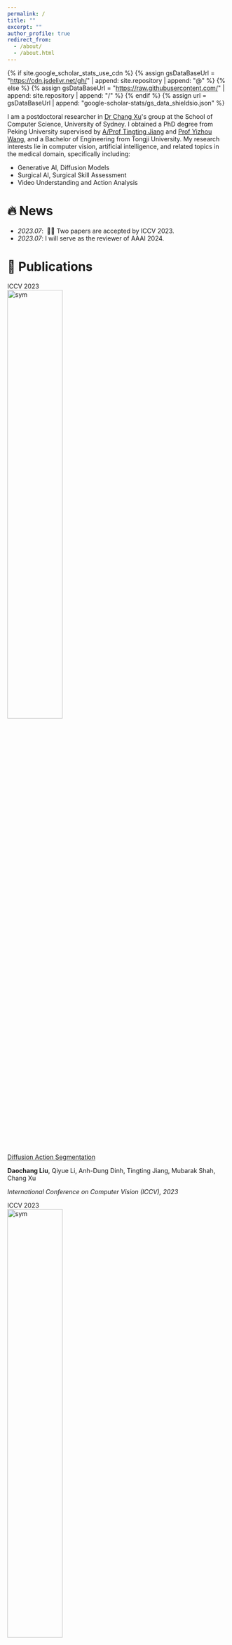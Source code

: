 ```yaml
---
permalink: /
title: ""
excerpt: ""
author_profile: true
redirect_from: 
  - /about/
  - /about.html
---
```


{% if site.google_scholar_stats_use_cdn %}
{% assign gsDataBaseUrl = "https://cdn.jsdelivr.net/gh/" | append: site.repository | append: "@" %}
{% else %}
{% assign gsDataBaseUrl = "https://raw.githubusercontent.com/" | append: site.repository | append: "/" %}
{% endif %}
{% assign url = gsDataBaseUrl | append: "google-scholar-stats/gs_data_shieldsio.json" %}

<span class='anchor' id='about-me'></span>

I am a postdoctoral researcher in [Dr Chang Xu](http://changxu.xyz/)'s group at the School of Computer Science, University of Sydney.
I obtained a PhD degree from Peking University supervised by [A/Prof Tingting Jiang](http://www.vie.group/ttj) and [Prof Yizhou Wang](https://cfcs.pku.edu.cn/english/people/faculty/yizhouwang/index.htm), and a Bachelor of Engineering from Tongji University. 
My research interests lie in computer vision, artificial intelligence, and related topics in the medical domain, specifically including:
- Generative AI, Diffusion Models
- Surgical AI, Surgical Skill Assessment
- Video Understanding and Action Analysis

<!-- My research interest includes neural machine translation and computer vision. I have published more than 100 papers at the top international AI conferences with total <a href='https://scholar.google.com/citations?user=DhtAFkwAAAAJ'>google scholar citations <strong><span id='total_cit'>260000+</span></strong></a> (You can also use google scholar badge <a href='https://scholar.google.com/citations?user=DhtAFkwAAAAJ'><img src="https://img.shields.io/endpoint?url={{ url | url_encode }}&logo=Google%20Scholar&labelColor=f6f6f6&color=9cf&style=flat&label=citations"></a>).
 -->

# 🔥 News
- *2023.07*: &nbsp;🎉🎉 Two papers are accepted by ICCV 2023. 
- *2023.07*: I will serve as the reviewer of AAAI 2024.

# 📝 Publications 

<div class='paper-box'><div class='paper-box-image'><div><div class="badge">ICCV 2023</div><img src='images/ICCV2023-1.png' alt="sym" width="50%"></div></div>
<div class='paper-box-text' markdown="1">

[Diffusion Action Segmentation](https://arxiv.org/abs/2303.17959) <strong><span class='show_paper_citations' data='ElujT6oAAAAJ:hqOjcs7Dif8C'></span></strong>

**Daochang Liu**, Qiyue Li, Anh-Dung Dinh, Tingting Jiang, Mubarak Shah, Chang Xu

*International Conference on Computer Vision (ICCV), 2023*

</div>
</div>



<div class='paper-box'><div class='paper-box-image'><div><div class="badge">ICCV 2023</div><img src='images/ICCV2023-2.png' alt="sym" width="50%"></div></div>
<div class='paper-box-text' markdown="1">

Personalized Image Generation for Color Vision Deficiency Population <strong><span class='show_paper_citations' data='ElujT6oAAAAJ:8k81kl-MbHgC'></span></strong>

Shuyi Jiang, **Daochang Liu**, Dingquan Li, Chang Xu

*International Conference on Computer Vision (ICCV), 2023*

</div>
</div>



<div class='paper-box'><div class='paper-box-image'><div><div class="badge">ICML 2023</div><img src='images/ICML2023.png' alt="sym" width="50%"></div></div>
<div class='paper-box-text' markdown="1">

[PixelAsParam: A Gradient View on Diffusion Sampling with Guidance](https://openreview.net/forum?id=2q1Whv1kXL) <strong><span class='show_paper_citations' data='ElujT6oAAAAJ:5nxA0vEk-isC'></span></strong>

Anh-Dung Dinh, **Daochang Liu**, Chang Xu

*International Conference on Machine Learning (ICML), 2023*

[[Code]](https://github.com/dungdinhanh/pxpguided-diffusion)

</div>
</div>



<div class='paper-box'><div class='paper-box-image'><div><div class="badge">IJCAI 2023</div><img src='images/IJCAI2023.png' alt="sym" width="50%"></div></div>
<div class='paper-box-text' markdown="1">

[Calibrating a Deep Neural Network with Its Predecessors](https://arxiv.org/abs/2302.06245) <strong><span class='show_paper_citations' data='ElujT6oAAAAJ:roLk4NBRz8UC'></span></strong>

Linwei Tao, Minjing Dong, **Daochang Liu**, Changming Sun, Chang Xu

*International Joint Conference on Artificial Intelligence (IJCAI), 2023*

[[Code]](https://github.com/Linwei94/PCS)

</div>
</div>



<div class='paper-box'><div class='paper-box-image'><div><div class="badge">CVPR 2023</div><img src='images/CVPR2023.png' alt="sym" width="50%"></div></div>
<div class='paper-box-text' markdown="1">

[Private Image Generation with Dual-Purpose Auxiliary Classifier](https://openaccess.thecvf.com/content/CVPR2023/papers/Chen_Private_Image_Generation_With_Dual-Purpose_Auxiliary_Classifier_CVPR_2023_paper.pdf) <strong><span class='show_paper_citations' data='ElujT6oAAAAJ:0EnyYjriUFMC'></span></strong>

Chen Chen, **Daochang Liu**, Siqi Ma, Surya Nepal, Chang Xu

*IEEE/CVF Conference on Computer Vision and Pattern Recognition (CVPR), 2023*

[[Code]](https://github.com/chenchen-usyd/DP-GAN-DPAC) [[Video]](https://www.youtube.com/watch?v=ZsjYIZ2s0fw)

</div>
</div>



<div class='paper-box'><div class='paper-box-image'><div><div class="badge">ICDM 2022</div><img src='images/ICDM2022.png' alt="sym" width="50%"></div></div>
<div class='paper-box-text' markdown="1">

[Contrastive Code-Comment Pre-training](https://ieeexplore.ieee.org/document/10027715) <strong><span class='show_paper_citations' data='ElujT6oAAAAJ:_FxGoFyzp5QC'></span></strong>

Xiaohuan Pei, **Daochang Liu**, Qian Luo, Chang Xu

*IEEE International Conference on Data Mining (ICDM), 2022*

**Best Student Paper Award** 

[[Code]](https://github.com/TerryPei/C3P)

</div>
</div>



<div class='paper-box'><div class='paper-box-image'><div><div class="badge">CVPR 2021</div><img src='images/CVPR21.png' alt="sym" width="50%"></div></div>
<div class='paper-box-text' markdown="1">

[Towards Unified Surgical Skill Assessment](https://arxiv.org/abs/2106.01035) <strong><span class='show_paper_citations' data='ElujT6oAAAAJ:YsMSGLbcyi4C'></span></strong>

**Daochang Liu**, Qiyue Li, Tingting Jiang, Yizhou Wang, Rulin Miao, Fei Shan, Ziyu Li

*IEEE/CVF Conference on Computer Vision and Pattern Recognition (CVPR), 2021*

[[Code]](https://github.com/Finspire13/Towards-Unified-Surgical-Skill-Assessment) [[Slides]](http://www.vie.group/media/pdf/CVPR2021_SLIDES.pptx) [[Poster]](http://www.vie.group/media/pdf/CVPR2021_POSTER.pdf)

</div>
</div>



<div class='paper-box'><div class='paper-box-image'><div><div class="badge">MICCAI 2020</div><img src='images/MICCAI20.png' alt="sym" width="50%"></div></div>
<div class='paper-box-text' markdown="1">

[Unsupervised Surgical Instrument Segmentation via Anchor Generation and Semantic Diffusion](http://www.vie.group/media/pdf/paper204.pdf) <strong><span class='show_paper_citations' data='ElujT6oAAAAJ:Y0pCki6q_DkC'></span></strong>

**Daochang Liu\***, Yuhui Wei\*, Tingting Jiang, Yizhou Wang, Rulin Miao, Fei Shan, Ziyu Li

*International Conference on Medical Image Computing and Computer Assisted Intervention (MICCAI), 2020*

[[Code]](https://github.com/Finspire13/AGSD-Surgical-Instrument-Segmentation) [[Slides]](http://www.vie.group/media/pdf/MICCAI_2020_Slides.pdf) [[Poster]](http://www.vie.group/media/pdf/Abstract_204.pdf)

</div>
</div>



<div class='paper-box'><div class='paper-box-image'><div><div class="badge">IJCARS 2020</div><img src='images/IJCARS.png' alt="sym" width="50%"></div></div>
<div class='paper-box-text' markdown="1">

[Clearness of Operating Field: A Surrogate for Surgical Skills on In-Vivo Clinical Data](http://www.vie.group/media/pdf/IJCARS.pdf) <strong><span class='show_paper_citations' data='ElujT6oAAAAJ:W7OEmFMy1HYC'></span></strong>

**Daochang Liu**, Tingting Jiang, Yizhou Wang, Rulin Miao, Fei Shan, Ziyu Li

*International Journal of Computer Assisted Radiology and Surgery (IJCARS), 2020*

</div>
</div>



<div class='paper-box'><div class='paper-box-image'><div><div class="badge">CVPR 2019</div><img src='images/CVPR19.png' alt="sym" width="50%"></div></div>
<div class='paper-box-text' markdown="1">

[Completeness Modeling and Context Separation for Weakly Supervised Temporal Action Localization](http://www.vie.group/media/pdf/1273.pdf) <strong><span class='show_paper_citations' data='ElujT6oAAAAJ:qjMakFHDy7sC'></span></strong>

**Daochang Liu**, Tingting Jiang, Yizhou Wang

*IEEE/CVF Conference on Computer Vision and Pattern Recognition (CVPR), 2019*

[[Code]](https://github.com/Finspire13/CMCS-Temporal-Action-Localization) [[Poster]](http://www.vie.group/media/pdf/CVPR海报_ldc_final.pdf)

</div>
</div>



<div class='paper-box'><div class='paper-box-image'><div><div class="badge">MICCAI 2019</div><img src='images/MICCAI19.png' alt="sym" width="50%"></div></div>
<div class='paper-box-text' markdown="1">

[Surgical Skill Assessment on In-Vivo Clinical Data via the Clearness of Operating Field](http://www.vie.group/media/pdf/paper37.pdf) <strong><span class='show_paper_citations' data='ElujT6oAAAAJ:zYLM7Y9cAGgC'></span></strong>

**Daochang Liu**, Tingting Jiang, Yizhou Wang, Rulin Miao, Fei Shan, Ziyu Li

*International Conference on Medical Image Computing and Computer Assisted Intervention (MICCAI), 2019*

[[Slides]](http://www.vie.group/media/pdf/7_2_Daochang_2sag3xD.pptx) [[Poster]](http://www.vie.group/media/pdf/MICCAI_2019_Poster_QpBvnvQ.pdf)

</div>
</div>



<div class='paper-box'><div class='paper-box-image'><div><div class="badge">MICCAI 2018</div><img src='images/MICCAI18.png' alt="sym" width="50%"></div></div>
<div class='paper-box-text' markdown="1">

[Deep Reinforcement Learning for Surgical Gesture Segmentation and Classification](http://www.vie.group/media/pdf/paper.pdf) <strong><span class='show_paper_citations' data='ElujT6oAAAAJ:9yKSN-GCB0IC'></span></strong>

**Daochang Liu**, Tingting Jiang

*International Conference on Medical Image Computing and Computer Assisted Intervention (MICCAI), 2018*

[[Code]](https://github.com/Finspire13/RL-Surgical-Gesture-Segmentation) [[Poster]](http://www.vie.group/media/pdf/MICCAI_Poster_v7.pdf)

</div>
</div>

- [Comparative Validation of Machine Learning Algorithms for Surgical Workflow and Skill Analysis with the HeiChole Benchmark](https://www.sciencedirect.com/science/article/pii/S1361841523000312) <strong><span class='show_paper_citations' data='ElujT6oAAAAJ:Se3iqnhoufwC'></span></strong>, Martin Wagner, ..., **Daochang Liu**, ..., Sebastian Bodenstedt. *Medical Image Analysis (MedIA), 2023*, [[Dataset]](https://endovissub-workflowandskill.grand-challenge.org/)
- Surgical Skill Assessment Method and Device, Tingting Jiang, Ziyu Li, **Daochang Liu**, Qiyue Li, Yizhou Wang, Rulin Miao, Fei Shan. *China Patent (ZL202110443748.9)*


# 📖 Teaching
- *2023*, Lecturer for OCMP5329 Deep Learning, The University of Sydney
- *2023*, Guest Lecturer for INFO5993 CS Research methods, The University of Sydney
- *2022*, Guest Lecturer for HTIN5005 Applied Healthcare Data Science, The University of Sydney
- *2019*, Tutor for Computer Vision Algorithms and Techniques, Peking University


# 🎖 Awards
- *2022*, ICDM Best Student Paper Award
- *2021*, Peking University Tianchuang Scholarship
- *2020*, Microsoft Research Asia Fellowship Nomination
- *2019*, Peking University Principle's Scholarship
- *2019*, Peking University Academic Innovation Award
- *2017*, Shanghai Outstanding Bachelor Graduate


# 💬 Talks
- *2023*, "What Does ChatGPT mean to AI Research", The University of Sydney
- *2023*, "Research in AI", The University of Sydney
- *2022*, "Biomedical Image Analysis", The University of Sydney
- *2021*, "Video-Based Surgical Skill Assessment - Improving Surgical Care by Computer Vision", Baidu
- *2020*, "Computer-Aided Surgical Skill Assessment", Microsoft Research Asia
- *2019*, "Surgical Skill Assessment on In-Vivo Clinical Data via the Clearness of Operating Field", MICCAI


# 🌟 Grants

- *2023 Q1&Q2*, Image Generation for the Colour Vision Impaired (Lead CI), 10000 GPU Hours, The National Computational Infrastructure (NCI) Adapter Scheme 

# ♥️ Services

- *2022*, Local Arrangement Chair and Session Chair of The International Conference on Digital Image Computing: Techniques and Applications (DICTA)
- Reviewer of ICCV, CVPR, BMVC, NeurIPS, ICML, ICLR, AAAI, IJCAI, KDD, ICDM, MICCAI, DICTA, TPAMI, TMI, TMM, CVIU, TMLR


Last Update: July 15, 2023
